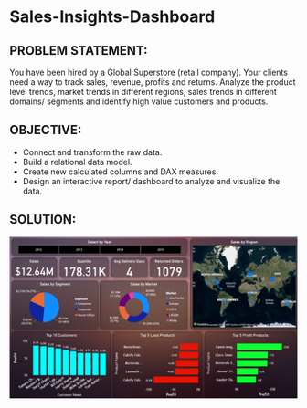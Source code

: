 # Sales-Insights-Dashboard

## PROBLEM STATEMENT:

You have been hired by a Global Superstore (retail company). Your clients need a way to track sales, revenue, profits and returns. Analyze the product level trends, market trends in different regions, sales trends in different domains/ segments and identify high value customers and products.

## OBJECTIVE:
- Connect and transform the raw data. 
- Build a relational data model.
- Create new calculated columns and DAX measures.
- Design an interactive report/ dashboard to analyze and visualize the data.

## SOLUTION:

![Capture](https://github.com/luke-chugh/Sales-Insight-Dashboard/blob/main/Dashboard.png)
